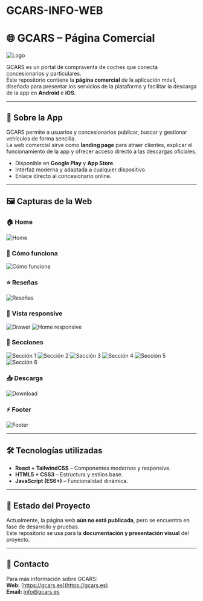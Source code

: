 # GCARS-INFO-WEB
# 🌐 GCARS – Página Comercial

![Logo](logo.jpg)

GCARS es un portal de compraventa de coches que conecta concesionarios y particulares.  
Este repositorio contiene la **página comercial** de la aplicación móvil, diseñada para presentar los servicios de la plataforma y facilitar la descarga de la app en **Android** e **iOS**.

---

## 📲 Sobre la App
GCARS permite a usuarios y concesionarios publicar, buscar y gestionar vehículos de forma sencilla.  
La web comercial sirve como **landing page** para atraer clientes, explicar el funcionamiento de la app y ofrecer acceso directo a las descargas oficiales.

- Disponible en **Google Play** y **App Store**.  
- Interfaz moderna y adaptada a cualquier dispositivo.  
- Enlace directo al concesionario online.

---

## 🖼️ Capturas de la Web

### 🏠 Home
![Home](home.jpg)

### 📖 Cómo funciona
![Cómo funciona](comofunciona.jpg)

### ⭐ Reseñas
![Reseñas](reseñas.jpg)

### 📱 Vista responsive
![Drawer](responsivedrawer.jpg)
![Home responsive](responsivehome.jpg)

### 📂 Secciones
![Sección 1](secction1.jpg)
![Sección 2](secction2.jpg)
![Sección 3](secction3.jpg)
![Sección 4](secction4.jpg)
![Sección 5](secction5.jpg)
![Sección 6](secction6.jpg)

### 📥 Descarga
![Download](download.jpg)

### ⚡ Footer
![Footer](footer.jpg)

---

## 🛠️ Tecnologías utilizadas
- **React + TailwindCSS** – Componentes modernos y responsive.  
- **HTML5 + CSS3** – Estructura y estilos base.  
- **JavaScript (ES6+)** – Funcionalidad dinámica.  

---

## 🚀 Estado del Proyecto
Actualmente, la página web **aún no está publicada**, pero se encuentra en fase de desarrollo y pruebas.  
Este repositorio se usa para la **documentación y presentación visual** del proyecto.

---

## 📧 Contacto
Para más información sobre GCARS:  
**Web:** [https://gcars.es](https://gcars.es)  
**Email:** info@gcars.es
